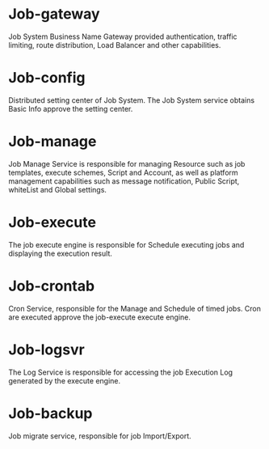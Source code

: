  # Job-gateway 

 Job System Business Name Gateway provided authentication, traffic limiting, route distribution, Load Balancer and other capabilities. 

 # Job-config 

 Distributed setting center of Job System.  The Job System service obtains Basic Info approve the setting center. 

 # Job-manage 

 Job Manage Service is responsible for managing Resource such as job templates, execute schemes, Script and Account, as well as platform management capabilities such as message notification, Public Script, whiteList and Global settings. 

 # Job-execute 

 The job execute engine is responsible for Schedule executing jobs and displaying the execution result. 

 # Job-crontab 

 Cron Service, responsible for the Manage and Schedule of timed jobs.  Cron are executed approve the job-execute execute engine. 

 # Job-logsvr 

 The Log Service is responsible for accessing the job Execution Log generated by the execute engine. 

 # Job-backup 

 Job migrate service, responsible for job Import/Export. 